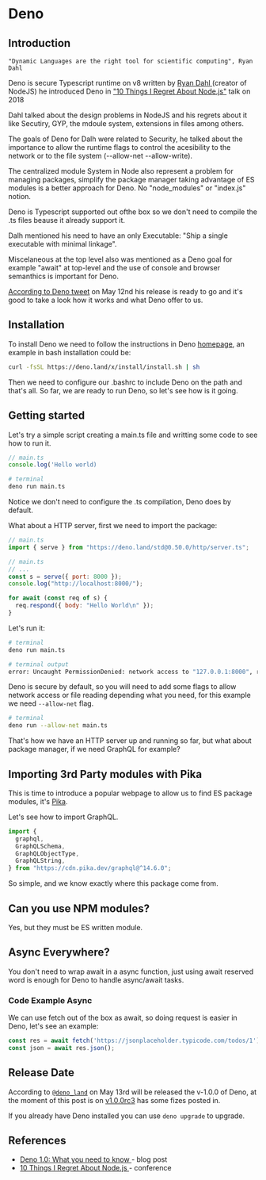 # Deno

## Introduction

```
"Dynamic Languages are the right tool for scientific computing", Ryan Dahl
```
Deno is secure Typescript runtime on v8 written by [Ryan Dahl ](https://en.wikipedia.org/wiki/Ryan_Dahl) (creator of NodeJS) he introduced Deno in ["10 Things I Regret About Node.js"](https://www.youtube.com/watch?v=M3BM9TB-8yA) talk on 2018

Dahl talked about the design problems in NodeJS and his regrets about it like Secutiry, GYP, the mdoule system, extensions in files among others.

The goals of Deno for Dalh were related to Security, he talked about the importance to allow the runtime flags to control the acesibility to the network or to the file system (--allow-net --allow-write).

The centralized module System in Node also represent a problem for managing packages, simplify the package manager taking advantage of ES modules is a better approach for Deno. No "node_modules" or "index.js" notion.

Deno is Typescript supported out ofthe box so we don't need to compile the .ts files beause it already support it.

Dalh mentioned his need to have an only Executable: "Ship a single executable with minimal linkage".

Miscelaneous at the top level also was mentioned as a Deno goal for example "await" at top-level and the use of console and browser semanthics is important for Deno.

[According to Deno tweet](https://twitter.com/deno_land/status/1260199156037169153?s=20) on May 12nd his release is ready to go and it's good to take a look how it works and what Deno offer to us.

## Installation

To install Deno we need to follow the instructions in Deno [homepage](https://deno.land/), an example in bash installation could be:

```bash
curl -fsSL https://deno.land/x/install/install.sh | sh
```

Then we need to configure our .bashrc to include Deno on the path and that's all. So far, we are ready to run Deno, so let's see how is it going.

## Getting started

Let's try a simple script creating a main.ts file and writting some code to see how to run it.

```javascript
// main.ts
console.log('Hello world)
```
```bash
# terminal
deno run main.ts
```
Notice we don't need to configure the .ts compilation, Deno does by default.

What about a HTTP server, first we need to import the package:

```javascript
// main.ts
import { serve } from "https://deno.land/std@0.50.0/http/server.ts";
```
```javascript
// main.ts
// ...
const s = serve({ port: 8000 });
console.log("http://localhost:8000/");

for await (const req of s) {
  req.respond({ body: "Hello World\n" });
}
```

Let's run it:
```bash
# terminal
deno run main.ts
```
```bash
# terminal output
error: Uncaught PermissionDenied: network access to "127.0.0.1:8000", run again with the --allow-net flag
```

Deno is secure by default, so you will need to add some flags to allow network access or file reading depending what you need, for this example we need `--allow-net` flag.

```bash
# terminal
deno run --allow-net main.ts
```

That's how we have an HTTP server up and running so far, but what about package manager, if we need GraphQL for example?

## Importing 3rd Party modules with Pika

This is time to introduce a popular webpage to allow us to find ES package modules, it's [Pika](https://www.pika.dev/search).

Let's see how to import GraphQL.

```javascript
import {
  graphql,
  GraphQLSchema,
  GraphQLObjectType,
  GraphQLString,
} from "https://cdn.pika.dev/graphql@^14.6.0";
```
So simple, and we know exactly where this package come from.

## Can you use NPM modules?
Yes, but they must be ES written module.

## Async Everywhere?
You don't need to wrap await in a async function, just using await reserved word is enough for Deno to handle async/await tasks.

### Code Example Async
We can use fetch out of the box as await, so doing request is easier in Deno, let's see an example:

```javascript
const res = await fetch('https://jsonplaceholder.typicode.com/todos/1')
const json = await res.json();
```

## Release Date
According to [`@deno_land`](https://twitter.com/deno_land) on May 13rd will be released the v-1.0.0 of Deno, at the moment of this post is on [v1.0.0rc3](https://github.com/denoland/deno/releases/tag/v1.0.0-rc3) has some fizes posted in.

If you already have Deno installed you can use `deno upgrade` to upgrade.

## References

* [Deno 1.0: What you need to know
](https://blog.logrocket.com/deno-1-0-what-you-need-to-know/)  - blog post
* [10 Things I Regret About Node.js ](https://www.youtube.com/watch?v=M3BM9TB-8yA) - conference